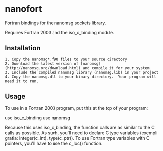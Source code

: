nanofort
========

Fortran bindings for the nanomsg sockets library.

Requires Fortran 2003 and the iso_c_binding module.


Installation
------------

	1. Copy the nanomsg*.f90 files to your source directory
	2. Download the latest version of [nanomsg] (http://nanomsg.org/download.html) and compile it for your system
	3. Include the compiled nanomsg library (nanomsg.lib) in your project
	4. Copy the nanomsg.dll to your binary directory.  Your program will need it to run.


Usage
-----

To use in a Fortran 2003 program, put this at the top of your program:

use iso_c_binding
use nanomsg

Because this uses iso_c_binding, the function calls are as similar to the C calls as possible.  As such, you'll need to declare C type variables (exempli gratia: integer(c_int), type(c_ptr)).  To use Fortran type variables with C pointers, you'll have to use the c_loc() function.